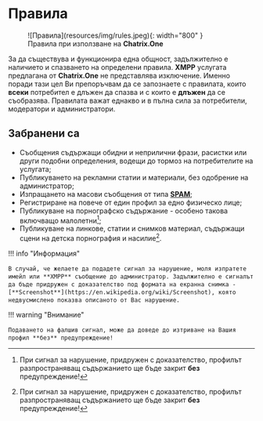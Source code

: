 # Правила

<figure markdown>
  ![Правила](resources/img/rules.jpeg){: width="800" }
  <figcaption>Правила при използване на <b>Chatrix.One</b></figcaption>
</figure>

За да съществува и функционира една общност, задължително е наличието и спазването на определени правила. **XMPP** услугата предлагана от **Chatrix.One** не представлява изключение. Именно поради тази цел Ви препоръчвам да се запознаете с правилата, които **всеки** потребител е длъжен да спазва и с които е **длъжен** да се съобразява. Правилата важат еднакво и в пълна сила за потребители, модератори и администратори.

## Забранени са

- Съобщения съдържащи обидни и неприлични фрази, расистки или други подобни определения, водещи до тормоз на потребителите на услугата;
- Публикуването на рекламни статии и материали, без одобрение на администратор;
- Изпращането на масови съобщения от типа [**SPAM**](https://bg.wikipedia.org/wiki/Спам);
- Регистриране на повече от един профил за едно физическо лице;
- Публикуване на порнографско съдържание - особено такова включващо малолетни[^1];
- Публикуване на линкове, статии и снимков материал, съдържащи сцени на детска порнография и насилие[^1].

!!! info "Информация"

    В случай, че желаете да подадете сигнал за нарушение, моля изпратете имейл или **XMPP** съобщение до администратор. Задължително е сигналът да бъде придружен с доказателство под формата на екранна снимка - [**Screenshot**](https://en.wikipedia.org/wiki/Screenshot), която недвусмислено показва описаното от Вас нарушение.

!!! warning "Внимание"

    Подаването на фалшив сигнал, може да доведе до изтриване на Вашия профил **без** предупреждение!

[^1]: При сигнал за нарушение, придружен с доказателство, профилът разпространяващ съдържанието ще бъде закрит **без** предупреждение!
